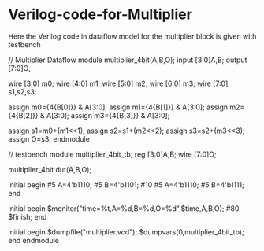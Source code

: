 # Verilog-code-for-Multiplier
Here the Verilog code in dataflow model for the multiplier block is given with testbench

// Multiplier Dataflow
module multiplier_4bit(A,B,O);
  input [3:0]A,B;
  output [7:0]O;
  
  wire [3:0] m0;
  wire [4:0] m1;
  wire [5:0] m2;
  wire [6:0] m3;
  wire [7:0] s1,s2,s3;
  
  assign m0={4{B[0]}} & A[3:0];
  assign m1={4{B[1]}} & A[3:0];
  assign m2={4{B[2]}} & A[3:0];
  assign m3={4{B[3]}} & A[3:0];
  
  assign s1=m0+(m1<<1);
  assign s2=s1+(m2<<2);
  assign s3=s2+(m3<<3);
  assign O=s3;
endmodule

//  testbench 
module multiplier_4bit_tb;
  reg [3:0]A,B;
  wire [7:0]O;
  
  multiplier_4bit dut(A,B,O);
  
  initial begin
    #5 A=4'b1110;
    #5 B=4'b1101;
    #10
    #5 A=4'b1110;
    #5 B=4'b1111;
  end
  
  initial begin
    $monitor("time=%t,A=%d,B=%d,O=%d",$time,A,B,O);
    #80 $finish;
  end
  
  initial begin
    $dumpfile("multiplier.vcd");
    $dumpvars(0,multiplier_4bit_tb);
  end
endmodule
